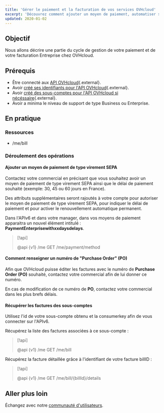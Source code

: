 ```yaml
---
title: 'Gérer le paiement et la facturation de vos services OVHcloud'
excerpt: 'Découvrez comment ajouter un moyen de paiement, automatiser sa prise en compte et gérer votre facturation Entreprise'
updated: 2020-01-02
---
```


## Objectif

Nous allons décrire une partie du cycle de gestion de votre paiement et de votre facturation Entreprise chez OVHcloud.

## Prérequis

* Être connecté aux [API OVHcloud](https://api.ovh.com/){.external}.
* Avoir [créé ses identifiants pour l'API OVHcloud](/pages/manage_and_operate/api/first-steps){.external}.
* Avoir [créé des sous-comptes pour l'API OVHcloud si nécéssaire](/pages/manage_and_operate/api/account){.external}.
* Avoir a minima le niveau de support de type Business ou Enterprise.

## En pratique

### Ressources

* /me/bill

### Déroulement des opérations

#### Ajouter un moyen de paiement de type virement SEPA 

Contactez votre commercial en précisant que vous souhaitez avoir un moyen de paiement de type virement SEPA ainsi que le délai de paiement souhaité (exemple: 30, 45 ou 60 jours en France).

Des attributs supplémentaires seront rajoutés à votre compte pour autoriser le moyen de paiement de type virement SEPA, pour indiquer le délai de paiement et pour activer le renouvellement automatique permanent.

Dans l'APIv6 et dans votre manager, dans vos moyens de paiement apparaitra un nouvel élément intitulé : **PaymentEnterprisewithxxdaysdelays**.

> [!api]
>
> @api {v1} /me GET /me/payment/method
>

#### Comment renseigner un numéro de "Purchase Order" (PO)

Afin que OVHcloud puisse éditer les factures avec le numéro de **Purchase Order (PO)** souhaité, contactez votre commercial afin de lui donner ce numéro.

En cas de modification de ce numéro de **PO**, contactez votre commercial dans les plus brefs délais.

#### Récupérer les factures des sous-comptes

Utilisez l'id de votre sous-compte obtenu et la consumerkey afin de vous connecter sur l'APIv6. 

Récupérez la liste des factures associées à ce sous-compte :

> [!api]
>
> @api {v1} /me GET /me/bill
>

Récupérez la facture détaillée grâce à l'identifiant de votre facture billID :

> [!api]
>
> @api {v1} /me GET /me/bill/{billId}/details
>

## Aller plus loin

Échangez avec notre [communauté d'utilisateurs](/links/community).

